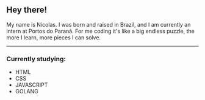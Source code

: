 ## Hey there!

My name is Nicolas. I was born and raised in Brazil, and I am currently an intern at Portos do Paraná.
For me coding it's like a big endless puzzle, the more I learn, more pieces I can solve.

---

### Currently studying:

- HTML 
- CSS 
- JAVASCRIPT 
- GOLANG 

<!--
**nick27liberatto/nick27liberatto** is a ✨ _special_ ✨ repository because its `README.md` (this file) appears on your GitHub profile.

Here are some ideas to get you started:

- 🔭 I’m currently working on ...
- 🌱 I’m currently learning ...
- 👯 I’m looking to collaborate on ...
- 🤔 I’m looking for help with ...
- 💬 Ask me about ...
- 📫 How to reach me: ...
- 😄 Pronouns: ...
- ⚡ Fun fact: ...
-->
